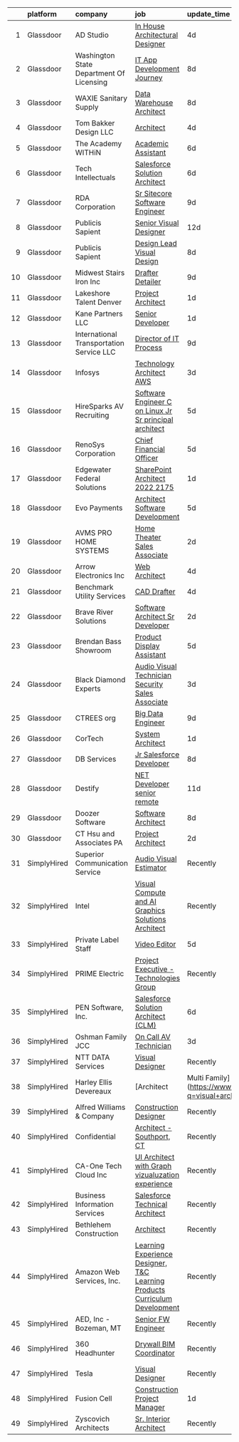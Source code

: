 

|    | platform    | company                                   | job                                                                                                                                                                                                                                                                                                                                                                                                                                                                                                                                                                                                                                                                                                                                                                                                                                                                                                                                                                                                                                                                                          | update_time   | location                     |
|---:|:------------|:------------------------------------------|:---------------------------------------------------------------------------------------------------------------------------------------------------------------------------------------------------------------------------------------------------------------------------------------------------------------------------------------------------------------------------------------------------------------------------------------------------------------------------------------------------------------------------------------------------------------------------------------------------------------------------------------------------------------------------------------------------------------------------------------------------------------------------------------------------------------------------------------------------------------------------------------------------------------------------------------------------------------------------------------------------------------------------------------------------------------------------------------------|:--------------|:-----------------------------|
|  1 | Glassdoor   | AD Studio                                 | [In House Architectural Designer](https://www.glassdoor.com/partner/jobListing.htm?pos=117&ao=1110586&s=58&guid=000001810e9c1770a2cab21d21b51f0f&src=GD_JOB_AD&t=SR&vt=w&ea=1&cs=1_34aa0573&cb=1653807520121&jobListingId=1007889061604&cpc=9900C911F071612A&jrtk=3-0-1g479o61rpvuf801-1g479o62aq0vu800-19108b582bacfb16--6NYlbfkN0D-BTrVf7o3wv-hKAcNcwIx-aQOMequAHKwlG7hMu0xWMSw-BENgU6pOhmAel38EKClc6vd9imSFdw5JjbC3uOYUu1o6Iypy_ASTIwuKNe4VnySsvIs4FGaeSNHpmc0G0mHftPoqdPEs04grdansq1FErvwL0dWmu25vAN9TQe0TIg1CSDsscMSgQoTqFNvMrbc4zT2hJ70ELCHynvi_-pwVjEBB2XgdRqBi48R45VTLEYa-mwvhZFXRD-Mi_GAerTG57hWIZw7x9dvoMn73BW_ABFHiKpCKYoJaX1tkApsrTBvPEVZBx9oMOK2HCw9i3eme6gwVQpEF92LgmPFoATXC3IDKQLDD9DSMd-9hqvMcnOTuRiWaK6tK4V3tR2AJvdcCcQJOP8GKW7UfpxcOXAPPBqW5jNti0mAygEgkKwuKc1ulHZYF9Eg00gmWfVnhFx7laqyUqtD-B8oe0K6xwC7gDnxYDwrHBSivd7sf0DLLZJ5I_4u6XYSANY5vGo3OmBkiWHyxP_v3w%3D%3D)                                                                                                                                                                                                       | 4d            | San Juan, PR                 |
|  2 | Glassdoor   | Washington State Department Of Licensing  | [IT App Development   Journey](https://www.glassdoor.com/partner/jobListing.htm?pos=102&ao=1110586&s=58&guid=000001810e9c1770a2cab21d21b51f0f&src=GD_JOB_AD&t=SR&vt=w&ea=1&cs=1_4f499dd2&cb=1653807520118&jobListingId=1007878336032&cpc=18DBBABCDEFBBE90&jrtk=3-0-1g479o61rpvuf801-1g479o62aq0vu800-63a60c65ddf0add6--6NYlbfkN0BON2JEfThXEyzsD0s9Ed8-TH9ylvdo3gUIlUe9aBHE9eD93oBAK--z-TCT7y-9uYTgA7b9k7z5q3VGUCUdRPbVaErvcKBfVfS5eQcg-aN8k7Zc_s-HZdsacs2X_ZJC9Xp59ycUkQRp6_vXQ_2d-PVGilNHrNgsWETFtqNGfIUqI5O5Y1wn1kr6G4lL5zk5jVE4bRlDoc23sQUZxUTx1utwrkKQ9W68VFE00q1PpYD8h1xh_Y-gPXqDHDxRgk3v9E0h2x1vekLCBOkTczgNFEaEIGXr-oeL9IvcZ5zl44EPP_uE6oRh29gqJ74AN1aWaONEg4NPOG7MXfLuNZiiEkbEPx6o0Cj6xfGByf2y9pQ38HKq31ypDn0-WOdV4beNiK7BG8b0wOj2HP27TzfDMl9ozBJkPrBODiuAJKGqiddaV6hWha9nEokovYUcM858z08QV-EdGPvr1ipNKHLgnW_xZA0KvXGU3KmTdXYw09O02MBucF-PsmfLMmcws-1UWvXlY_5r4mawOUzt0OVjqhUO)                                                                                                                                                                                                      | 8d            | Olympia, WA                  |
|  3 | Glassdoor   | WAXIE Sanitary Supply                     | [Data Warehouse Architect](https://www.glassdoor.com/partner/jobListing.htm?pos=128&ao=1110586&s=58&guid=000001810e9c1770a2cab21d21b51f0f&src=GD_JOB_AD&t=SR&vt=w&cs=1_82e44aa3&cb=1653807520122&jobListingId=1007878691038&cpc=75B6770C194DCF89&jrtk=3-0-1g479o61rpvuf801-1g479o62aq0vu800-206d407dafcb9992--6NYlbfkN0D2S4iDBZuMoA0UekN6UYlDCYQzwFlkBPN0crDi0-G1j560yKqXnTvkMdApIra1a2qy1H9I3ZwVk-Ski6IYXNRGBlFjfgH3tkdBe5xemspwWjQAy8YF_KePsP5gsqr067xqiKrOq1BGcK4IvuzP-awmcQCrW4911w2m9Bceea-exuITdTU98FFRPUlgE5geV1Lb3LcCFgZrYEpd1gwBo9KpVen624gSeJOhOx8FpJt4CAOkVQQ1ShaSxY60HzSvJOX3cptWMftOHHveGFxoqxaXRPOwBll5kALARAYI5qIqaYlAC4evUgG0IHSGg4hUQ0BOGv0bkT2oRQOs30axb108obbujF7YVanQD77mrXx_jytysOqVbGiPmS1VFxlmjGIeu2pK7ctARJpa6sKiaSz9em7-nYd3XDe4a6X5J4GvfvSfbkbu4KawmNNlQmAYdx9RQLrSJa4zYWOSevygKN4LvNaiZRDVSlhuTUzgHbaCmOiZNeksTkDutrXSaraRpRcRb53hkQNrkcJO3rv08nUAYSCM3DCR79BtpQDKMviLwAX8DzzB80haHX81HddkXru74GEXlc_yt_Hr19R4heqs2rTQhTdilYHqZmjLzftT78CFQJ9mJGFVFQE8JDt7kuzggnXhfVkTiaV0Mvk6YPMFAXVI_YYKyTA0OPdGvVO2WC26nxpQ7I7fJ4NUNsz7c13JrvPPN_VR3t7mscohizz_Bipq9xeIem0%3D) | 8d            | San Diego, CA                |
|  4 | Glassdoor   | Tom Bakker Design LLC                     | [Architect](https://www.glassdoor.com/partner/jobListing.htm?pos=101&ao=1110586&s=58&guid=000001810e9c1770a2cab21d21b51f0f&src=GD_JOB_AD&t=SR&vt=w&ea=1&cs=1_d7c1d6b8&cb=1653807520118&jobListingId=1007890484893&cpc=CE636C005BAB0D84&jrtk=3-0-1g479o61rpvuf801-1g479o62aq0vu800-09646bac24cb9084--6NYlbfkN0BBGG9LMNqL16EzDx9S3nKk4b6IwprgSJginr0DZD_oW84_YaS38T_SrCc0x9fDeRaLdyVBiyJSVfQWWAROhTQZyaz0Ni-ydFhdFkS8JRDxhRR6izGuBhfWZR4FeP1LpjT2LVek-KpNQC0Gsdz28wMaGKSU8zD-pNgBknWJveVO2eo1Aaj-H0-_RLWp_mSxSxZ7ltx3_Qke7zCq8FO-NaPqVcO09tury_7TApvfVhtALm2o14DxkZBS7OnByEOz6DztoJsyw9UztR_vbPvFbu4aGh27JlzQ38ILXEOeJMe8E86moGdguO5ESZKTPYLqr6dlJQCHIO5YZ4Jd4sMm2pXQuW7RM51dMjPgPVZD5WjKjzpjbMSUD4Z4DOTrQUqd425-vuo2RqC8vlHy-IBbsPdod1-ZWiSwH7ZwmGXReOHqqGLoq2ooFX5-W0UAGumTYl2ByXY0b7yuH8rnm90L05O3q-iZ1QliGufYriSzF2aX_E5-vjDozIAPuocXqelXdqo%3D)                                                                                                                                                                                                                                           | 4d            | Everett, WA                  |
|  5 | Glassdoor   | The Academy WITHiN                        | [Academic Assistant](https://www.glassdoor.com/partner/jobListing.htm?pos=122&ao=1110586&s=58&guid=000001810e9c1770a2cab21d21b51f0f&src=GD_JOB_AD&t=SR&vt=w&ea=1&cs=1_3d5ddac3&cb=1653807520121&jobListingId=1007882333668&cpc=E521981D00147CE2&jrtk=3-0-1g479o61rpvuf801-1g479o62aq0vu800-8413b98959a8e991--6NYlbfkN0AZiaPZyccuKjlre0e0RaBFeO48J0QExrO5hcuLctOVaC16jkNaXZoW3-R4QUG7SNzc5FhcjpMw1wBei84muUdNkP4XCLIqDBdizWRCy7YZJYE2XypHaYP8w6c-iI8swWViNAQfYRkRh3k_Nxbd5K_3alAyERSmHRa_ARZH63Pzps143DXke4OPvf7dnHKs6HA56VGI0nDoFaM0ocujpgBt2Ib0-vI__29BZE-r225qYooBGrrgig-3GU82KfPtLVkmEJkk0WunzpAwsdR3EazbY1urk_jp5B0jmcQxf5_2IIntupej_772dr_WfTZIAoxgJZqBDc3jK2gLQOl1n4iOniBeclma0_O2_8rJ5ODwLQZwZ7NigXOTrLZjQkAIYYNftX9l20zT7VhVep44dprguJPSfZADVea8HWynYUnvRfq1CJYl66VbWynZzYm99SYnd-ZZUNsQP4bFFAq-8eNa2DBpcLvMyg7Nmbtsdzs8WGSHYvlZvO4mplRpZuhOOCI%3D)                                                                                                                                                                                                                                  | 6d            | Palmetto, GA                 |
|  6 | Glassdoor   | Tech Intellectuals                        | [Salesforce Solution Architect](https://www.glassdoor.com/partner/jobListing.htm?pos=104&ao=1110586&s=58&guid=000001810e9c1770a2cab21d21b51f0f&src=GD_JOB_AD&t=SR&vt=w&ea=1&cs=1_34d8e582&cb=1653807520118&jobListingId=1007882239940&cpc=71E6CE33F1B3E405&jrtk=3-0-1g479o61rpvuf801-1g479o62aq0vu800-9f3512cd69d374b2--6NYlbfkN0DzaDHVbxJ-LJZej0v9fk4K-FwNocoxjQ_zxp68kPBvchqa26RSHRhrcvgSL2NO5dYHMragQHVdWZswTLs8680FnIM7m9Orv83J5hy9YzT87eS3wMLUYayIRqW_0qN_uIOjWG_Va4XtZHjOeGUbGhGd6Zekb8Utn-eQjJ-g5PB3rl2rcpQmuSxhM7Fe5U-fq5peTx91wz6pSN5pYNX8Ey3OgeMRewjGugMsQILvMlmnKmIt3EDDsZe45Q3SqauzHoIH_AZKz6yZs1NFQEwUJa8oMf3GZ8T5wvWwP8lvLrsPoyjeIUfI3_uwnTGYCR8DopAfyEA_tqX94g5fAMGZbQ1_tbZsbUFJ2jEzOMaZa14746NubPLVFwwue-2L4OpihI4nJp8OX7J7_PWok25YECLwNwIc1iDVrUeHhQ93BDF8baC4K9evpja2TbsZ-xVQLDA1AdApimIFUvs3wuO4s04I74KGGh85qd8vPmVZerJ_DqOHHgQrN_o4cbnLyVch7L8cmr2WwxyAMiqxY00PnSqzyb0AW4xI2OU%3D)                                                                                                                                                                                       | 6d            | Dallas, TX                   |
|  7 | Glassdoor   | RDA Corporation                           | [Sr  Sitecore Software Engineer](https://www.glassdoor.com/partner/jobListing.htm?pos=108&ao=1110586&s=58&guid=000001810e9c1770a2cab21d21b51f0f&src=GD_JOB_AD&t=SR&vt=w&ea=1&cs=1_0696f658&cb=1653807520119&jobListingId=1007876424958&cpc=8863DB89DCD47492&jrtk=3-0-1g479o61rpvuf801-1g479o62aq0vu800-ebfc4bfb66e58dc1--6NYlbfkN0D7dVYIKBWB_PxWoIINQG5oTL56lN4DJJ_RHH-GboSuGH2BAFRldYBCx0w1O_4hjttYEsxbFjhV2BrFSLRTDN7JOBhoj6mUlx3XyIx4X6TFxvE5TlEAmAlNUEQhLZ-cLH_ZxPZQVdP4u8WkQTRw-jKHLzCJu5GquAqS-AOa6T2Q3qmpY0r6EF7ljTbasp_lH0tH6WSc9yRZflqthjPz6P4FzF6d64hHJ891m6lxfOE63ZKp4l6FCW8W5tz-mupEGo6e2pab_kudQjMV3ee5FwUXaA5yPWzG7HtVGn4ZAHTdl49zPSgO-98lIuQWzo9xfK3ESNAVLyLq6nwa3PkCgLzO85mB9foSFftTCVxVLYShvGJQHFgXicBwT5mfefChA-d6kZjdQ4_cdFePcxx3vLpeQW4q8WflLwMbzun-7VuxH0i941ZF9kdpN5PgMaIqh8II-1WNUCNsIpKY1ZS3UpPTeQqtrepTWdzw0BPRY6Ha_ZfpP7CWJ0PtVu8KEPCLhYF9DJ9MkRfR4RE4qon9Hbmp)                                                                                                                                                                                                    | 9d            | Boston, MA                   |
|  8 | Glassdoor   | Publicis Sapient                          | [Senior Visual Designer](https://www.glassdoor.com/partner/jobListing.htm?pos=125&ao=1110586&s=58&guid=000001810e9c1770a2cab21d21b51f0f&src=GD_JOB_AD&t=SR&vt=w&cs=1_5bcb647d&cb=1653807520121&jobListingId=1007868555575&cpc=D2F1DE17EE1F43B9&jrtk=3-0-1g479o61rpvuf801-1g479o62aq0vu800-3845dea2c457f339--6NYlbfkN0AifcpeK-Nu936wgy-BS7owxv6Q_YD1znLiY0Ck5crXdIgVxXdAJC_ai_wOszhxY9Qt7W4kwCDJt2vuOdhKEVqSxcuIrWWsOZnf0UacEImWmsW-NZSB70L06Gei5iElPccWmk5dfBrtp7ertIqu3R67WPiMdJxSCrvV4St-Ai0d3RnPExlNn9RVguXIC8sqntAVG-y5VOHnnk3VnNAxw2sF1u5MwHLPyUQSCDkmVlYYcJLxmsMA2vyIAJQ5B6v6JZf4TL0IJ9HOUgbkguZs7pfxOHUvPfHT60T4zwab3hgXM8fW5ZxCiCIV7yqSuOQ9_Tfu3yjFH-r7Ec8Lr_atjaB3lApfXhJimdRvTIy7vgoXCBI90sekM7vzBHnlbP_1HFPaCpgFJBgKlTEORIX_oz9nNwWjAjhLDN10bsKjZXmJG2U_auJd6dowPoz8YEm9dQ4bWMVZM_MV4TkjG2pfZLvVgItqNPe21nibvNji_ayj7JhskI2d0eaKJhAendNLOpsIghMpLv7tNgQ2WQ1Q2P1OGjU61af3KWi_Ha8by3gizwfkNtOMAIv8b5wcGSp4gErC_NXxA2ETHvFPpRefK4kD)                                                                                                                                                 | 12d           | New York, NY                 |
|  9 | Glassdoor   | Publicis Sapient                          | [Design Lead Visual Design](https://www.glassdoor.com/partner/jobListing.htm?pos=129&ao=1110586&s=58&guid=000001810e9c1770a2cab21d21b51f0f&src=GD_JOB_AD&t=SR&vt=w&cs=1_b421b6b0&cb=1653807520122&jobListingId=1007880877507&cpc=7F6F94E2229B3AB5&jrtk=3-0-1g479o61rpvuf801-1g479o62aq0vu800-481db5ff3a0e5bee--6NYlbfkN0AifcpeK-Nu936wgy-BS7owxv6Q_YD1znLiY0Ck5crXdIgVxXdAJC_ai_wOszhxY9QFrRzgbbbQurNC1jQLDW4vqvzKIQWVLVf95buvO7sLWzh2BabBKPod8Ulbfn9TrBm9c8HzY-7eZ3z0PhEO8nbfBp4DLZMAnY9J0jCgAdXgvKptCSmVIHpuwZ7UMpTvWIgsyEfOhc-BpNIYVeQs18OiI-9WuhpHZS_ffWq9Jy2Rbku8PU-frks0LcRM6s2kpeDa2PxiPRh_HZ6t0k_iBk8JTpIkSRYo2DG2gd2GOXfHxUnVJtP_OrZqMbctolEk7hbpW4nOl7QJil0juF-yxIdqagMG08HMmaNmytbDbygaUYBrX5f2HTDmDfp71905qSJzJ9s1DNIhiCaZC_K2nflcQakwq_THJ02l9xbEZL4sJy_0-L5k2bi7Ei1paajulgHKItSwKpHEAH6ztw1bug0UPUgKV9fGcn0cfQprf6ONrwk4iof9Gj9hnfuD6ablyCYCNkwTlNz2S9-N5qFiogaOmYFeRdKGeoPvjDY3D2jpn9inikKNDwc9f5e6JNlUOGyISTnyEJxcvlR8Y7ePc4j1)                                                                                                                                              | 8d            | Chicago, IL                  |
| 10 | Glassdoor   | Midwest Stairs   Iron Inc                 | [Drafter Detailer](https://www.glassdoor.com/partner/jobListing.htm?pos=106&ao=1110586&s=58&guid=000001810e9c1770a2cab21d21b51f0f&src=GD_JOB_AD&t=SR&vt=w&ea=1&cs=1_34310308&cb=1653807520119&jobListingId=1007876153493&cpc=8535D5B056E954D2&jrtk=3-0-1g479o61rpvuf801-1g479o62aq0vu800-8f49a5d00053885d--6NYlbfkN0CzcDFs8cjNZITHzPaspPYUdxCTppyanGLeq-qEeiOFH-BsK-vF25iA-BVjEN8B2UCFe5fjCmtW8S2VGl7ykFpMr5VqsRB688e0xNY_JEGnk9LQaCc9R2Kb8XdFPYqW55KwMXNu4clStuAfm3zp-eT3RDrJf6ueibUyFvtqAEgC87Ipe6-YLFVWbzB_tf_P20xowoHTCXqEc6v2UbcbCR2-3sslUl7ntQbmP5P4Qh11fUsHsqfYJQuviMkjQMLAeOOe8hWHMhwQEB_Ul3AKxJS_8UlKVs3lk763brCjQ_KijJPCXSyeV4-mDjuV19ek7w9LZ6llUJSIuitl7QPWDi5n_a7pyLOE-HkbG7_aFakqvAxeGsutCElg2_8D4I7-vc5o9lJuWKwyT1SKKfErBXexKZL03Ve4LRF5tjBPSPB9xiMCc-Pbtbnnq1ZQUJr9m-WeecMIwBj9LdKXc0uvEr5hGujvrp__MjJnCqUOX7GY42H7jPQE5ZFESNKEYFSqZu6RwDHFbma0zQ%3D%3D)                                                                                                                                                                                                                      | 9d            | Milwaukee, WI                |
| 11 | Glassdoor   | Lakeshore Talent   Denver                 | [Project Architect](https://www.glassdoor.com/partner/jobListing.htm?pos=119&ao=1110586&s=58&guid=000001810e9c1770a2cab21d21b51f0f&src=GD_JOB_AD&t=SR&vt=w&ea=1&cs=1_90814016&cb=1653807520121&jobListingId=1007899159765&cpc=6EF74AC2F94C1840&jrtk=3-0-1g479o61rpvuf801-1g479o62aq0vu800-79471eae7934f37a--6NYlbfkN0BK9GXDcakwdiqmeo8o-2GvkYnmPkq7xevAHdeF_847qlv52V46Uj_2m20knjSWYHNo05C62vIcK29WFEcgppWfi-JXOpC5yKNYy3yyYXDgFCDKll17vDtWQ_i_BudF7nC_SNemDLUlkJIZ2q7nvmdBIPLaNEGqRlW6BOprjfeB16yvNnkWQcSuFo3bUrKMsyjCYtTDW3BgI7gjBW1rr4_FDLywV_2cMrsue425gykoLsUeKDlwWyQiDEVmZlIvdFVq9iB5xRrMdVlaHbbhDzc6PGUC2-MmqIQ55mjJvMxPPCa9RCWS2qrDMvMku8WhiuLElJF-kIhymsFGq-p0OTB_QDFk8AVC7XXPeu91f61D8By3k0miIsLHyy2Lq8qXPCwmcHsJoIPM8q2YaIJsJAVuir9Sxsyb5cGvUV3-YxaOHjwptOdhfhWNUJUZ8mcyvfShSvZQcVCJ67pji8Atqwz2lYZqFaq2SxYOsIU8Is2FV-ntPHVlwr3lApihaovG8RU%3D)                                                                                                                                                                                                                                   | 1d            | Denver, CO                   |
| 12 | Glassdoor   | Kane Partners LLC                         | [Senior Developer](https://www.glassdoor.com/partner/jobListing.htm?pos=111&ao=1110586&s=58&guid=000001810e9c1770a2cab21d21b51f0f&src=GD_JOB_AD&t=SR&vt=w&ea=1&cs=1_d22635a1&cb=1653807520120&jobListingId=1007899377972&cpc=AD6D47FFA8B547F8&jrtk=3-0-1g479o61rpvuf801-1g479o62aq0vu800-84cbb15a51a05670--6NYlbfkN0Cqv0TaXB1315BlNYUUsQBwFmZaS8YmtZW0EaZAmkSQkIbRnvYMG0HDqe3deKqgSoyMTew_dEZJNkfmoXK1keZwUg5ihB_s0agvLzwKsZRAk6OGOf9wsO0DqNEaYk5nvdn1stnocPHqImYML3GH30-s6FfsDcefLJKJPk_ZCdx5k2ykoJH8fH2mbmmaajhf6wUeIoQDMppz24UhvAyDVIhmO507rrdDRmCyWjoF-0FykppkX8zjQ5cvgV6A5X769z6LGSGUjMquSB36YwvtQ5dwSPVwB054Q0FfY9x3eAr0TpSA3T-aiBdFIaBlUkt-E3KJO3xkjW1gZ38blJqrHmWRauPu7aX4gM5QxWovx86d05EWAqhN-_UlO9uofa4rhizzB9pHwDegNzdGPf45serjaVIP1aJ3SPZf--x1AT_3Mv3G0imrRjm0g2Tc0LGcRlh9bsvWQgxfTKSjwZNW5v1BMNdh0KX8w1ONNyRwMx1ERniG0EJXPI5B6TDP6DQ5Y83vTV8wUam7JQ%3D%3D)                                                                                                                                                                                                                      | 1d            | Charlotte, NC                |
| 13 | Glassdoor   | International Transportation Service  LLC | [Director of IT Process](https://www.glassdoor.com/partner/jobListing.htm?pos=113&ao=1110586&s=58&guid=000001810e9c1770a2cab21d21b51f0f&src=GD_JOB_AD&t=SR&vt=w&ea=1&cs=1_b0011a74&cb=1653807520120&jobListingId=1007876754740&cpc=A47415DDCBEBC78E&jrtk=3-0-1g479o61rpvuf801-1g479o62aq0vu800-5aa5d765540a191d--6NYlbfkN0CLbOP5hcmLewWx6g7nOmvTqLejcg8T6sx674LGHyuAUni_rhre4UuWDvSuf8Ve3_VfC6HmlgbQQmXhtXelYfJK9hy7QkqSaxTbpYT3OI-QShsJXpDstmBRehO8unCL0z0lj1l0ZJHObpzBdRnncBaUuMg8Mkft3Pp45H3go8ptOcEGMT5ifxoC3ekK9dPDIvch-BtZ5KoI-Zu4gb5eRtdOJGEYy2siaAPO2_wP_HlnEc2EF85LfXC9pab__q_wyQIHzYLQZ5xz0T_xUc-6Nz1zzMEMcg42aYySldzm7jCY2JqOiGbaGBZkyJKvffP96NXkQNQiYen0T3lLYbbgrrciUgxZcjG2m4CL4B2Y3kVEv1TRagKZlil74mpjtxa4wVWZiZrKDyVo2Z8VYlrvC0iuEQlR37s6KG5ol4xWyfR53rabdxKQ9pbL-2tfKybTQcaCm6f30jOF7cGVsiAM_FVUU0sl6MqSILmSGDkF6hYZa-Q8Gs3B8cEAEPjqptiD1Tk%3D)                                                                                                                                                                                                                              | 9d            | Long Beach, CA               |
| 14 | Glassdoor   | Infosys                                   | [Technology Architect   AWS](https://www.glassdoor.com/partner/jobListing.htm?pos=116&ao=1110586&s=58&guid=000001810e9c1770a2cab21d21b51f0f&src=GD_JOB_AD&t=SR&vt=w&cs=1_2ffe4f69&cb=1653807520120&jobListingId=1007893310096&cpc=B5F6D74B4EF69A07&jrtk=3-0-1g479o61rpvuf801-1g479o62aq0vu800-69222789748e27d9--6NYlbfkN0DFi1nmQQWK2fa3N4W3y7EUOEocZkWPqKP_f_xZ7ne8RYyiBexNq6zqytptoXlD7dqsVFjTSTSYzl6Tv6Ma-ox4W0f7An1Lvw-ILjZ98YH32WBJaaSo-Sr7NCGOH1bzm1-oiUqjio3YOTuJJ4v4KAzRSzlD2DzVTaK-CNj5Q2VJ2Hl3I5ByLhMNP27YN_cfPKYcdtQJlioRY0w9WZCzMf13Ts-RjrUGLqxOth0FeH1aPpROp6vK1PP1nhnhDIBm4_Ahnx7MU32lNb28lAIzRKu-shu43xF1cY5xfade8csyzf229tRDxmy7lPDE5bV6TM4X1VTaczYT8ZNr34PXqlKLL_ib-x7hXjvHb7-ahlWyMC3L15DaO7cQfo-nBwWKb8JJLGxIMeRFmw3AvgY5w49xUVePUtOWuaJ7wl_9GP3SnVP47QRc0qoJcIJBeTqoxr6aJMyaXHbwLOuNYaBnsXHljtdlT7MRb5zqwYMjBq73fT6OFLyGeVKG-olzqJs6IwIHbpD6dcPxTAaY_2Tr-GVx7AfOe8oalFog8FkBoGi0cwH_DE6sQeU6-vs6jvr7CIuWjl8GL4s8OA%3D%3D)                                                                                                                                                 | 3d            | Plano, TX                    |
| 15 | Glassdoor   | HireSparks AV Recruiting                  | [Software Engineer C   on Linux    Jr  Sr  principal  architect ](https://www.glassdoor.com/partner/jobListing.htm?pos=115&ao=1110586&s=58&guid=000001810e9c1770a2cab21d21b51f0f&src=GD_JOB_AD&t=SR&vt=w&ea=1&cs=1_56fe36e4&cb=1653807520120&jobListingId=1007885382226&cpc=D1AB73242940E063&jrtk=3-0-1g479o61rpvuf801-1g479o62aq0vu800-34f2705886330289--6NYlbfkN0CgISsLKYw0qJRFWluNVVgIYeD3xM8qesrjCvAKwjwwKRRPjUQ9c-BUFoR2trqTDVeCgCgHOPAVGuXbeUgycvw_jN1d-eJ3P-vRZ7AV8nqH0ZbpDvIFo7FNPGDvg7JtUB4WUdECBN4IQE4DrkkS-hrPf1fGljj_wRkXWY3bTKF_R_2wQj3F0mHxI2oZOJIo8ne7NFl0U-kXZHft_IdvtM5G9Pdt9SRLIcxHJt7Rv0yopE6wSV8MR_-tUMNDgqunDZCAKRIoSVa61gpOFG006MwgIKK320bvhSPmCdLXCvjkZw3jm_arabL-BOb3s49aPvttPXYtzWDWy1JPPT8t1Dc8gOMJASCtGlbdL2EtDH6HL7NNNKhopOfLW3KSoCQI3jiMf6XxezJqpXTJYC2cvF2I4GQEC-QyhYqdAkLWxSfVQMryk4Z6IDXkJJJnyzhjBmccPrAWIUUn9S3MNnvCqwqUOfpXau0qoxeGPjD-7PuXz5S5ziKaP4aVDDNPt7dX-7Fyxjp7Uyy-4TxeFtWJyF0sNxCImZALnkJQQwa2Cecxbvz79zlAxY_E)                                                                                                                                   | 5d            | Remote                       |
| 16 | Glassdoor   | RenoSys Corporation                       | [Chief Financial Officer](https://www.glassdoor.com/partner/jobListing.htm?pos=112&ao=1110586&s=58&guid=000001810e9c1770a2cab21d21b51f0f&src=GD_JOB_AD&t=SR&vt=w&ea=1&cs=1_fece2953&cb=1653807520120&jobListingId=1007885512358&cpc=52E15D22C6AFD845&jrtk=3-0-1g479o61rpvuf801-1g479o62aq0vu800-7fe8dd44dbde617f--6NYlbfkN0CtwOkgDuej6vPfWODMxjOIyNEohQmdYMppGq8y8dOpBpEoaLmNDntL4aDFHPAn6Y9r7hXDrnCh_KrOOTv9dOzTLRGMuZe3McolU_P6hpFCZT42QA0tdgtjgbPPQ-yhH3gAMXVz2bwDHgEhzkz5Xi_iIAt4RkmIqNBCsAwigiABa-jpgyHcgCUxpqmL-xWmXXNZHqtbiDqDkgGZ298N3VxX_2yDYs559jow4DMeIM_GVuoe2ojt58wxIJs6aRevmqMdCNfwYFuQCwx9SToJpSr4HeoAgdX4BtNGVcrIEO-oc11qfAgWgcQ7J8IgnxPxedkPAdj9wf25NathL3Bgy3wTK6dd11FyHi8y51atU0zNkxhoMf1LNM9PJtRVlJUZ0eZ_7M4GWLgyM10HloeznKSoViAs9F1dhYLejWOPBrrk7Z_StXeQp5SBsANBXoObMhIIns6uYPR_kFSVaMXWEX3WDvt2XBdiqJgm92ts8aakkrLwUC14N7_Xb3AAJ8Rk8QDH6xFJvXzDlw%3D%3D)                                                                                                                                                                                                               | 5d            | Indianapolis, IN             |
| 17 | Glassdoor   | Edgewater Federal Solutions               | [SharePoint Architect  2022 2175 ](https://www.glassdoor.com/partner/jobListing.htm?pos=123&ao=1110586&s=58&guid=000001810e9c1770a2cab21d21b51f0f&src=GD_JOB_AD&t=SR&vt=w&ea=1&cs=1_5e97814c&cb=1653807520121&jobListingId=1007898785636&cpc=32EE424DE2B657EB&jrtk=3-0-1g479o61rpvuf801-1g479o62aq0vu800-b45dca0ca496fb65--6NYlbfkN0AIFEj7OwwAaW8MxsPidlUJh3RdVKhD19kZp-Vgdbag3MBEUUDxitA_KC9VcCnJCb5Hw2t4QOwi9O5O7VgwnkzX-YTGpxzfLTgqpAb19YTzwq_0eMRg249H2faArMwvDKi0arrnlFlsoi705417IEjttNpdG2iwa4qfFtgYMRttmo2A8AppGF9cVrIdEi14hAawZwtcEvWDZSKxIXn1iFiCsoiFQipRbAydBTZO-ExwysrUT8N1IUzO-H6ZLooBK-6VZz1q8Th_8_YYg5hSHmYiqKVhHpvmethO8QX51CKJZ-NWHEqPBE0wCNEognLbJ7njNNUHsy0qt63kHTUGSofLjMgiL5wMY2iydfOrzXKN9Oj7rBMrk2ixpR8gDXmUYqwhkPd6diFy8P4HHZRrp1Gq2K35Pi8Hrqs6JmBx0l13cP4SdZ2dEjva6PUl-bzvVjRvl49MHIWzJNYsOBWGKBhLIIDV8F36Iz4czpTNES-IJBmSP4-zj2D7J_B8emEi2vg%3D)                                                                                                                                                                                                                    | 1d            | Remote                       |
| 18 | Glassdoor   | Evo Payments                              | [Architect  Software Development](https://www.glassdoor.com/partner/jobListing.htm?pos=114&ao=1110586&s=58&guid=000001810e9c1770a2cab21d21b51f0f&src=GD_JOB_AD&t=SR&vt=w&cs=1_efa1618f&cb=1653807520120&jobListingId=1007886374579&cpc=FFA730268E216A27&jrtk=3-0-1g479o61rpvuf801-1g479o62aq0vu800-e741ac396680c35c--6NYlbfkN0AuYmQ57u7QOo8K5waiQQLZpmBbGcLpHK_dIx6NT-3nMHSRRZYrm77cdKltU5lt5GlPuN27diKZyC_MbltrREf44KNtWcgcRclYBFVAaPMuGmkRrH_GQ5S3NXV5w-bK5QMb8KJeVmBvwBVAOmhM7Ut7hTA2t5EsFWS9SlxmUld26qJLLcgXr1MDa85gTVomwcDJ7NhIYpYb5UjCrSIHi4puS4qW-co6-9NxbUr9F1JcqSetV-8UgqWVrQrwIBxkvWVusT7VOs66vfuytw4DVFfiXCMTCQwV-LE__OEsoPU8yhXX72zRV7XJElL0sHBVH7_HTZagPtBdrSNvHk8Yd-3HD2V-ysOBjTnULac0KwB1uZlnnMMC519zmxZiKENll3bmTfxEUcCembDYFFAKGxby1uyo3eYjXMbzv8tZ_B-1Mf128tJ4HMobh95-WqhPeZI_LygapocDcQs6CjKba0LIbXh__bFMAV4n8ak6SqwMdp3CTZgWAuH3jq9NKoOaAlYnLQvvSxhEYxii3EVQFD_k)                                                                                                                                                                                                        | 5d            | Moorestown, NJ               |
| 19 | Glassdoor   | AVMS   PRO HOME SYSTEMS                   | [Home Theater Sales Associate](https://www.glassdoor.com/partner/jobListing.htm?pos=107&ao=1110586&s=58&guid=000001810e9c1770a2cab21d21b51f0f&src=GD_JOB_AD&t=SR&vt=w&ea=1&cs=1_a9773671&cb=1653807520119&jobListingId=1007895607976&cpc=25E76428ECF8D141&jrtk=3-0-1g479o61rpvuf801-1g479o62aq0vu800-e2088eb1af523e1f--6NYlbfkN0Ckys8LvxQn-RxrPnE8y9G9F7CMBCgM4Oh4uu4XOWyksJbFL_wMJGL_kH5Mox4HhnMsMiw6ur-qZMJz_hS-2abQocVy9Mn75wopj5fDRy11ePNjQUQJ04yLzXJSpVcP3vaCYEBWU8rSP8DUqy7qCrG5-1X9jdaYU_p-o1G_UK4X6-5OX1gU6N_Q2KEXOcVXpmv_Hp_tzG3BH_rDE1TPrgCX3qdW-SgXfPScAi6DLEXfrYsoEk_r54mT8avVdP3ibWMsf8WuJ6Wc9Kulhiw5AzCKHa-VJPRMSW_vi9s11Ak4Axt0VIaxOVpw753IzNT2eaG8K0P00GBUFiwAcB0qpcHTLO2rVfDaeWrloaeZXO_XKuvbZriMOuHEsP7A5_veuksExzYZWWj3aHxYv6t00J_bJ7h9cT2gsjN7SAPtbSpv7RenQTvXKL1U2Aw798_qMFtQah7buU0NlCzrhnxy0002m1i4a3feg8lfE65MK9w5CQLJ6DjXC5JoMljng6sPzxNS1QmrgtczMjVABqE84l8l)                                                                                                                                                                                                      | 2d            | Dublin, CA                   |
| 20 | Glassdoor   | Arrow Electronics  Inc                    | [Web Architect](https://www.glassdoor.com/partner/jobListing.htm?pos=121&ao=1110586&s=58&guid=000001810e9c1770a2cab21d21b51f0f&src=GD_JOB_AD&t=SR&vt=w&cs=1_ebf6f778&cb=1653807520121&jobListingId=1007889709339&cpc=DE56C24FF6DEC286&jrtk=3-0-1g479o61rpvuf801-1g479o62aq0vu800-6a43c73466e37d72--6NYlbfkN0DU7nQRDbH4s4aLIJcXdF8O4sVsxvpk95xASanc1ljvNVyXZw4Rjv6EyseQPZ-6KT44CrzJMmt0BqtRpxLV0Qj8jvxoS-Rya_vHEr6zgFGy2V2II9RXOUWmrKQhxjYKm_-hfXghbOylqRKliG9tWcmGGp2OqHvJxvzRdaTzB3t0p-4OnaY03pQFlJiCR4AQtlPA2f015xF8c-AFtuqywIrvXcJs1QqgI9WuoxezQMWETVpZ77ikj9unII5U7y-3bFMlRDSSuG1FDD0JOy6G8GWo_Xxdrc0JYWHM3UG_uq9r7Iy4w5417CE0Mv24DB1cU6QfeC_MBQctmSZlRPBxMVJRAbs1EAkH0NbpMZae4I3CSZAFKQ72L3b4H7imZ_z84aK0MpQvvXUpXeM9t55VvlgS7ZjpoSAW9q3_x2KXKoNzssE8nqLzTJm6NrQIx-bIinnue0MNKT7odENnNu-WUu4w8uUpgyGbvZGKXZ7FnD4iYDg9zND-CMbkcWVgETkISDpM5oCkSL191M6NSpK3pKRGifi2EBFxDqeeJ__fJU92HWqgs0QwrGor)                                                                                                                                                                                          | 4d            | Centennial, CO               |
| 21 | Glassdoor   | Benchmark Utility Services                | [CAD Drafter](https://www.glassdoor.com/partner/jobListing.htm?pos=110&ao=1110586&s=58&guid=000001810e9c1770a2cab21d21b51f0f&src=GD_JOB_AD&t=SR&vt=w&ea=1&cs=1_6de90215&cb=1653807520120&jobListingId=1007889678456&cpc=768CFBF58AF7B31D&jrtk=3-0-1g479o61rpvuf801-1g479o62aq0vu800-0c45136065f1a199--6NYlbfkN0CNayYzF1mBaI40OgT78t3Q2d9IxlwDzhsYR4HK7epYUZCohPvzHvjfGCh9xHVFkwTMkwr7TaiuIZ1Qr8SgOepsXG-TNPhBG390zDp9_t9f8icKzRw-BVJZTkMm15zJWP2BE2WPOfZMy2h9BEFckqruuvhTsF6z0LLZyi4gH5HlBWfJkBVFn-VcEhP7UmZxwEvRjOHvvPu4TnS3F01QKsw5Ge8WO1ZlSBMmp1OGfFteGYxkHd_zGmZ4xQx8DCE2H8wUewZEgoRqY2-X4_zKY_K0E0uRkaPcUrGd-fF4UXaHfY0k_ORMGpRh9Z29iNvP4uetL0C1rFjUXtyMSJZO-L7KUjjQDtb7Mn8iNYvDxn6dLMVEo5zfOgUwxNKzKuw2h5a_uHIAz-4OtCR1qCL87zzHAXHRRwNjwLMoD_5QQWR_44aFuQFGfleV0t1EZ9Kg9yF76G2yZ95UwyWcJy57X6Oqf4HRl8zzdIQki_1p_dmXk3adhzBZgmM3)                                                                                                                                                                                                                                                       | 4d            | Sterling, VA                 |
| 22 | Glassdoor   | Brave River Solutions                     | [Software Architect   Sr  Developer](https://www.glassdoor.com/partner/jobListing.htm?pos=109&ao=1110586&s=58&guid=000001810e9c1770a2cab21d21b51f0f&src=GD_JOB_AD&t=SR&vt=w&ea=1&cs=1_8c5901c1&cb=1653807520119&jobListingId=1007896395115&cpc=2611C548DCCEA1FF&jrtk=3-0-1g479o61rpvuf801-1g479o62aq0vu800-6378d28e90360686--6NYlbfkN0AvNVEfv1kOT9Yy8e23i-pPZ67KStY5Vhd2RUeAoNihzwSafqY5EJ6RMk-s-XMnhRnmNU5ekSpIsWgD1p-HDnt7cRANvAKfrl6Rh2wx8PFgUWZ70tQ91Bew-sFrT1yD_cCwjy5oMKyFTc4cVFb58BP-HZdOSruOIg-cGLkj_3kv93re1xsLDWfbfdi7j1JK79KZOxNrQ462Z1V47bXzkumtSZDmeflvxDG92wSbyv5FW0-EbZ9LCEZKLFx79PYNY3FVcaJAE_vnkHLVuuhUshNk6gHXS8xUGQb-kpd0vKLK25PcWRt8UzKF0WSm4J_dSyAoPIL0fTtH2egdZ9VUfjh9rVWXINuvA-oDU0F8zFbXM5f-NVWKao37bVLbrLYsmHur5qgH2Qp4DeTXv-ZT1mWGVnsahKWBT-n6sAqKICiF-YftTQmzO00xhDwW6CDDaeRFb-jUV65RQD98JQUFN9yptp-cw_Y-K9t9XYyM1xpkyrab4VPLPv8yTu4R-9_cGl_jp0RuhxJIFQ%3D%3D)                                                                                                                                                                                                    | 2d            | Warwick, RI                  |
| 23 | Glassdoor   | Brendan Bass Showroom                     | [Product Display Assistant](https://www.glassdoor.com/partner/jobListing.htm?pos=127&ao=1110586&s=58&guid=000001810e9c1770a2cab21d21b51f0f&src=GD_JOB_AD&t=SR&vt=w&ea=1&cs=1_478c9698&cb=1653807520122&jobListingId=1007885380360&cpc=39721386339D0809&jrtk=3-0-1g479o61rpvuf801-1g479o62aq0vu800-a4370c24df860cf2--6NYlbfkN0DTviTRTujJbc7jR-DXSPpe_0z-HM3KeQbjLR6Vrrk-mATFH___h3jJddvf3diIbLYKaUdC7PVYRYruiJ8fNer2p4DLfqq9U2b1v-yxho5UxP79pMnLs_Jp3w2ia7Oo6XvWnartZLJoUFkk2zg4ACVTwIyOf_UABqBDbN62lUm76Csd4r6Cffbs_d3GMhLjKCO6qX7Z9KskSyPKc_9UUJ2wqe0jpKd5mOWlHAJut49iQ5ON2bDR83bB6JjzDZNCPozIs0RznulAK-IW9OmIzitvH8BTmuov-4iy47td7y7TmUfyaQwgHks3-saVXCWLQn5T0WKZp659PNqahomztvldA7RDARJxY64UYfy0YXAX-h_buk_jpQqNGCm0IAY_EiGdZDjgUr0aCC5exL-GTy5dfQvCAHzdJEHGt2hyLrMAM64hF9kIc05Yf-gdCM6vTdckFze6mGLUMMQeZaQopX_-kNRZ1ZS-rrTIhsiW7x0k44GHECrzroGIMPQTBN1Ies-F8X4JxAw5zA%3D%3D)                                                                                                                                                                                                             | 5d            | Dallas, TX                   |
| 24 | Glassdoor   | Black Diamond Experts                     | [Audio Visual Technician Security Sales Associate](https://www.glassdoor.com/partner/jobListing.htm?pos=105&ao=1110586&s=58&guid=000001810e9c1770a2cab21d21b51f0f&src=GD_JOB_AD&t=SR&vt=w&ea=1&cs=1_dc4347a3&cb=1653807520119&jobListingId=1007892426829&cpc=33D6AE94C893E64A&jrtk=3-0-1g479o61rpvuf801-1g479o62aq0vu800-e7873f556d5d5263--6NYlbfkN0DrwkNXsDANDGT8Z5N-YfnwVF85T4oFkWSCI7dOuwAZiGza2pUrNfpSHwCHgbJifKU3phgfs9Ld2Hdz99FWpxYlosxSHudRtc61ZHzIHcKddDxSYfhiV01lMnRd9dUmSJPKpKAVL8p1LlKrbGhjI-Km-bt5-SKmlAha73WdYrfthqmqmjCuFZ2Yd78g-kvRQFSi90JJu6vg8GMxX42olTz0OWkmvna1RsjUPC_jaoTdf0bqEMg2YebqC6_6XajfVrR9n2yBPwYzR0WCn4hPlG4_OgGXpFfMjj4yU6eUuLjnwzohTge76muzUbUmrUnFAkpxLB9sW35LV13oeaJmym2a5a0_4bg_Hf_5tqmdQPjMr-UX48jpf2Mc5I9BlpabFYCxKrpMeD2bfoP27XUEc1-psD7tLYXr-AFF-jCsaFxkvCw5kU-5cFXp3nbHpeaptRBHDNGjBPxn46X7qnE1bAHFeRtV9D_W80at-ejzzRfRjGoMm4IXPQxb2oizDoqyN0qq6HEptkMDTY_TBrIbtdNYZe1jF7FVxZ-XWzGPT315DEH4Gcpzo_i3)                                                                                                                                                  | 3d            | Utah                         |
| 25 | Glassdoor   | CTREES org                                | [Big Data Engineer](https://www.glassdoor.com/partner/jobListing.htm?pos=118&ao=1110586&s=58&guid=000001810e9c1770a2cab21d21b51f0f&src=GD_JOB_AD&t=SR&vt=w&ea=1&cs=1_a509adbd&cb=1653807520121&jobListingId=1007877202662&cpc=83EE714EB2563156&jrtk=3-0-1g479o61rpvuf801-1g479o62aq0vu800-c9a1d97255630bab--6NYlbfkN0BKgzQyzTF1Q9mOsR1amaS-juVGLjHt5Cdom-gEF9y-xSP8G8yShb8nuh-sH-FVJuBFMDhpn-jtw67qEK_qx9VbvR7KeffLmSImdZ4V2c77NDzhFqnZGlZYqej1YvAnURvmeWm7duykAaZqrLkpwl1WnEuRPuYSEadzSIfHfWZr0WrpMTGeopHPyar2gJTQWPJuj1Mw0UfOPFs1BjQDIoQ8h1moYSxgbHs9x2AT65qNP7s69J7GgXs5SkRC1cuKvXDdQCnIXVy--6w9Z4ssidnzzkBQ3M_SzYFdduXVTP-2A1y0nth-t9hbIMJKnyZA_5SOwLG0gJA79MaKimb4JIEYiBcrrn_9PMpguaMZdIu9lUKBbveiK1TTYFwBm6pPYQKFWX-V957S1MbdVsPsQX7DGa9IthQqM-NldfsM2KqoVPanQbOG2zTZiOjvjxXLWmjD2AWmrBRNjQ18WPBTINqloVwq_6gyq_c0i-yuMAGwD1mxBLMDtls8KUgKaP8kvug%3D)                                                                                                                                                                                                                                   | 9d            | Pasadena, CA                 |
| 26 | Glassdoor   | CorTech                                   | [System Architect](https://www.glassdoor.com/partner/jobListing.htm?pos=130&ao=1110586&s=58&guid=000001810e9c1770a2cab21d21b51f0f&src=GD_JOB_AD&t=SR&vt=w&cs=1_e56c9cef&cb=1653807520122&jobListingId=1007898534898&cpc=C4A69CCDBB3B9599&jrtk=3-0-1g479o61rpvuf801-1g479o62aq0vu800-d4f15706c3669a16--6NYlbfkN0ATCZlh4at3dJuJ3v9QYE_c1VOYF6jG6qQshNoY64OlFGro_RWsbK-5ynCDKvaI-PAUwL6fXW86CdroeIRqKg2Xt2b2HsROlQhk-OFAvwWFakr-HddbWRcwJvCbRK2FmuuXbaGvltOkimYgUtKBlnqMswkx6AfpkigU9T-sDVimxDXUO74QA2CF_Hmv-e3yTbW9IhndPAVC5u_kM7_BdaMNDkfutEDKRD4oUtjOTgSTW8vgdIlwr1bmR8Pq6CRcy8XqKvDVRZk9wy4TRe1-ikFDpJuhaYxc5DZ4R5NIwD5EWzqKCZq3j1w6rVAD3SdW8e1wEFF939oCS2UqZKi0VjCpMmUkUkSgK56T-n_ErYKQ6SHD0Iwj9ITrXfdK3U-GuGOkFOClD64g_LTi4A4mTOrEOY8hFzIfPfAXfCEJBcHlHtG_K8656Hz76a-dNBjwri_p5fSLc-A9rJeSheGu3uh_rCc-14iNxnfiEf3fYGEno_BINog2XqlKm3UOhU7Qqw6v7JNK6YNGA-40QswUvKApQqpOT8rijWEOIWSB9rydOMCYFcZj84QDd0db6dlYFQXv7j7XsRzzAA%3D%3D)                                                                                                                                                           | 1d            | Hilliard, OH                 |
| 27 | Glassdoor   | DB Services                               | [Jr  Salesforce Developer](https://www.glassdoor.com/partner/jobListing.htm?pos=126&ao=1110586&s=58&guid=000001810e9c1770a2cab21d21b51f0f&src=GD_JOB_AD&t=SR&vt=w&ea=1&cs=1_411f48f5&cb=1653807520122&jobListingId=1007879755880&cpc=7095061949A44974&jrtk=3-0-1g479o61rpvuf801-1g479o62aq0vu800-e7907824f7b529fe--6NYlbfkN0BNH08xNr-jeX9VyyUulF50fCMVz2QxsjysJAGC1yYdwakprky9Yjl7yJrpt0kxV-0YtgSWfaD4_rvXcp_DffUZQL9haLJrlc2_A4dJbD7SRjSg72ZUCfei1RId5bEnRwB6DpVnSkjW0HsGaHPw9TIJpNXaEq5e39hXRZMBB38JAPGjBFqakNPYJ0DRPCFsnHjm7DMInzqFBLkoDarfXX1-ccPla_6zoQ2zDqtLA_pogKBCtPAJ_qnz42VFDN5ilbHD-pOVuaqzGrfUYUo8A4MJ81EzQ1uMZgkRI7kDNuEdc--bNWHvx29vLeGsEtmxHtRDCcbMqrCmgdUCLDMdgt_G64v9COPCdAIgfsI1M-Ip3mGKq87YDvGMpGPvRrakU7c7WTlSQF_eRUVniTBLw2NoT6Feu0JnpOntlArjcMdqHkWNVnKKoqVepCKcHCDgjV1o_bLPA6_X5qXSOuvsBDm8hNhfNOHowQzzRYoTn_MjnQZUIn7Xt0w_Ep8onHJ-0E0%3D)                                                                                                                                                                                                                            | 8d            | Indianapolis, IN             |
| 28 | Glassdoor   | Destify                                   | [ NET Developer  senior  remote ](https://www.glassdoor.com/partner/jobListing.htm?pos=120&ao=1110586&s=58&guid=000001810e9c1770a2cab21d21b51f0f&src=GD_JOB_AD&t=SR&vt=w&ea=1&cs=1_543bba00&cb=1653807520121&jobListingId=1007869379842&cpc=A356F292FF34F670&jrtk=3-0-1g479o61rpvuf801-1g479o62aq0vu800-b444061517f05aa7--6NYlbfkN0CQH5Y65sxWXODgD5tfIGp57xKqIarueLUMJ8RzFV-2fShMUiZW-bb5G-uOPJWQiIk-QFw8-JFDAPJR5uVhxv6NK971YEHxacS4NmYYSfB-c-hSK3rWoHlc7m7VtRfnv1m8_-4VXCQTpFi9UmiLvMGAC8cDZpOSQAq3QVHFoz3yHCgkz9w-L2Sxwq-Mlv06iu0fy9SQqN5Z_1NcWwTavDKZ1degJKus2Aqw3se66QXmyV-bAMnFJlsWTy3XN6-Y5Omhh9ovOUdKBqL8SWb3MGCoGb_1ge4od6RSkKLU8B3Wbqm7PEKHWACTEHwiodFZ-mmUdR8rAlJjeouo2ww3Frqim7tUivO2Et2SmTxlTwBymT2PWnvAeE-x6cSwhw2oo7aYxJPhX3apEWQHdCexSzNHeCvCyf-bhgrazHWX19Pyb8mMRse5ozIHO0tiULHJhlOgN3Mx31mlaai6sH2jJPAjo7nd95del8hBC2icVCt6SuuFJs78h-HbgVEQ4KD0QR-sqdQn_zTm9Q%3D%3D)                                                                                                                                                                                                       | 11d           | Remote                       |
| 29 | Glassdoor   | Doozer Software                           | [Software Architect](https://www.glassdoor.com/partner/jobListing.htm?pos=124&ao=1110586&s=58&guid=000001810e9c1770a2cab21d21b51f0f&src=GD_JOB_AD&t=SR&vt=w&ea=1&cs=1_731dce62&cb=1653807520121&jobListingId=1007879841117&cpc=18C9CE28155C17C5&jrtk=3-0-1g479o61rpvuf801-1g479o62aq0vu800-ea01bb001ee1caf5--6NYlbfkN0Bg38Of9YQ3kJV2XUPt6TrE35Uahq87aC81g7ntBBDzDpyHUexIplzp1GAF2H_qH4hAVtvIPrVT_C0qMdosoHG6hJq6wvDiwAaX3kxDeFcihduHLmzI-YbXE-RM6UIklKSyx_3Q9kLdqhXquhTC5ZWFmSuyKgcbHZZbsbZGBWt_0ezxVLiPMBkdxW9CZhV3q4IGpywuRKbKZRMRwcj2FVcmLukAZfBg0MgrDwVjDO_-DvsSmXSum-IJHdMCmxn6xSWiBlDnNtNkvPqYAD76CGTGsszsOCocm3iSwvw81vzZz80b0KR46jSO7ZYynBaXp_5a2lPoQu-Wa_nm3F62M69A1mS5re9DN8QWK4aNmGfBHhkLHHHab0IYHJEYjUMl7eXD-8556TcmWOQe0owFZUldhA-tp8UT-bkId9fwbkNa5t9jI0OfZARqh_EKQ2mOHX1-SFEpI7OCzcywllhGYjDgzjVn3BA8MovnxDSIIYpz1TWiDxsKHg_iCUVaf1nLjNk%3D)                                                                                                                                                                                                                                  | 8d            | Remote                       |
| 30 | Glassdoor   | CT Hsu and Associates  PA                 | [Project Architect](https://www.glassdoor.com/partner/jobListing.htm?pos=103&ao=1110586&s=58&guid=000001810e9c1770a2cab21d21b51f0f&src=GD_JOB_AD&t=SR&vt=w&ea=1&cs=1_afb36d8a&cb=1653807520118&jobListingId=1007894809114&cpc=4DB6446D02BDE065&jrtk=3-0-1g479o61rpvuf801-1g479o62aq0vu800-6369d2bb46143ca6--6NYlbfkN0BxkLIcfe0oqaYINownie861a0BJtkzmJW-WyGv8J0JYFjr6yUSKZBQ3EFcC3FyxIhDJUrtfieyKdGWllDCyJZMBS8-Lm6WLe8dfNEX0Hy4mHgGl0-a0bS4j-aCnIZA3hhDR0R9iogR4EUAGXl0xBx22rCwXpSzCdmfSDnhWikkoVZvHQ9q8X0Qcl8cVpJH9ujgyfUXgyT14qQnve4K8sfV2V3dYhuDMsnFZT11J6yEPa55LuyFXuo7eHPCCydkT1pnuZnQ3CERBODigyo_q4Yx1yMiSKN6drFn3kuwTyMtJ4Skmf9XNn7ikt6XaCy6suAgOxDHq4Gh8ZBgYdEM7peBjmJ7Gr5dWb_i32bGdi1CGxh_7lPGhAI_k_xR06iqlm9jLSme_zXQuxyiXgNFx1AWV12Yh10beAIpQCqp1oGyaYhi7Lc_iUn-sZy552XoRnMepov6RDTyvZzCrC-72QOtJLL_7Gh7alHQ6M0Xkx-t_6gWRfkUS2G7FfvdhhFLV9Hd7bVn__rxdQ%3D%3D)                                                                                                                                                                                                                     | 2d            | Orlando, FL                  |
| 31 | SimplyHired | Superior Communication Service            | [Audio Visual Estimator](https://www.simplyhired.com/job/8hRO3iyG3SYYO2a0UNOZZkJpcyqTiWZ2nmmyyMlHLJVN-A1zIQnf5A?q=visual+architect)                                                                                                                                                                                                                                                                                                                                                                                                                                                                                                                                                                                                                                                                                                                                                                                                                                                                                                                                                          | Recently      | Framingham, MA               |
| 32 | SimplyHired | Intel                                     | [Visual Compute and AI Graphics Solutions Architect](https://www.simplyhired.com/job/bNKaqc1ZB4N9mf8sY6Wn8UsSFPcxA9x6caCSqvTGV0BapPElm2otNA?q=visual+architect)                                                                                                                                                                                                                                                                                                                                                                                                                                                                                                                                                                                                                                                                                                                                                                                                                                                                                                                              | Recently      | San Jose, CA                 |
| 33 | SimplyHired | Private Label Staff                       | [Video Editor](https://www.simplyhired.com/job/rfyD7-oJ6q7aX3hwSWvaNhBo7ZlpGY4VqE3cA8PkIuCQARAwRmtd8Q?q=visual+architect)                                                                                                                                                                                                                                                                                                                                                                                                                                                                                                                                                                                                                                                                                                                                                                                                                                                                                                                                                                    | 5d            | Baltimore, MD                |
| 34 | SimplyHired | PRIME Electric                            | [Project Executive - Technologies Group](https://www.simplyhired.com/job/2itCAH_GV_8YDQ1Xp5WIOMD6N9tQozF6T8L87g8drBuvkQO4mZE2MQ?q=visual+architect)                                                                                                                                                                                                                                                                                                                                                                                                                                                                                                                                                                                                                                                                                                                                                                                                                                                                                                                                          | Recently      | Bellevue, WA                 |
| 35 | SimplyHired | PEN Software, Inc.                        | [Salesforce Solution Architect (CLM)](https://www.simplyhired.com/job/vAxX1LE4RcRJu0HMoAtzBqE21B-oIoJHZk0Mk9iQbdI0RQre-wyaXA?q=visual+architect)                                                                                                                                                                                                                                                                                                                                                                                                                                                                                                                                                                                                                                                                                                                                                                                                                                                                                                                                             | 6d            | San Jose, CA                 |
| 36 | SimplyHired | Oshman Family JCC                         | [On Call AV Technician](https://www.simplyhired.com/job/pJruTMVELYTp0s22uM2Sd8IeUdx0-Jvdj-uuQjayFUKARVczZliyWg?q=visual+architect)                                                                                                                                                                                                                                                                                                                                                                                                                                                                                                                                                                                                                                                                                                                                                                                                                                                                                                                                                           | 3d            | Palo Alto, CA                |
| 37 | SimplyHired | NTT DATA Services                         | [Visual Designer](https://www.simplyhired.com/job/IxtYumr_vbsClm41tggEVxS0joR2Aj4Sn8lZzSaEKKayaYvcD8Rsvw?q=visual+architect)                                                                                                                                                                                                                                                                                                                                                                                                                                                                                                                                                                                                                                                                                                                                                                                                                                                                                                                                                                 | Recently      | Remote +1 location           |
| 38 | SimplyHired | Harley Ellis Devereaux                    | [Architect | Multi Family](https://www.simplyhired.com/job/CgxuaydSlsLmKJzYWgXl1KULoFbZLkYZw1sgHU0yIC9UMqoqH83GAQ?q=visual+architect)                                                                                                                                                                                                                                                                                                                                                                                                                                                                                                                                                                                                                                                                                                                                                                                                                                                                                                                                                        | Recently      | San Diego, CA                |
| 39 | SimplyHired | Alfred Williams & Company                 | [Construction Designer](https://www.simplyhired.com/job/WoRhtDbQOhNubS15VfOx8U9U6PT8vvSWWx3Or_0eUd2VnZ57jBwQww?q=visual+architect)                                                                                                                                                                                                                                                                                                                                                                                                                                                                                                                                                                                                                                                                                                                                                                                                                                                                                                                                                           | Recently      | Nashville, TN                |
| 40 | SimplyHired | Confidential                              | [Architect - Southport, CT](https://www.simplyhired.com/job/m0B7RigRhBmod8CBbjhwZoqU00PKEFNQLubnDE3T31vBcN79gRhREQ?q=visual+architect)                                                                                                                                                                                                                                                                                                                                                                                                                                                                                                                                                                                                                                                                                                                                                                                                                                                                                                                                                       | Recently      | Southport, CT                |
| 41 | SimplyHired | CA-One Tech Cloud Inc                     | [UI Architect with Graph vizualuzation experience](https://www.simplyhired.com/job/2MuK_2oyB6HJFd5Qs52P4rZ-CmwA0FZ5TEQKGStBYOzt6zSl2xW0HA?q=visual+architect)                                                                                                                                                                                                                                                                                                                                                                                                                                                                                                                                                                                                                                                                                                                                                                                                                                                                                                                                | Recently      | Sunnyvale, CA                |
| 42 | SimplyHired | Business Information Services             | [Salesforce Technical Architect](https://www.simplyhired.com/job/HkcxOCEAA2QlUDTXY_512hBEkAthynqqmMMTcoX8IJHpsvycsCsATg?q=visual+architect)                                                                                                                                                                                                                                                                                                                                                                                                                                                                                                                                                                                                                                                                                                                                                                                                                                                                                                                                                  | Recently      | San Francisco, CA            |
| 43 | SimplyHired | Bethlehem Construction                    | [Architect](https://www.simplyhired.com/job/nPOEBLrjU2xnSw2fZ9SZDP7bPQYveogf9iFYbNZXSIp4X0iY9gUG_A?q=visual+architect)                                                                                                                                                                                                                                                                                                                                                                                                                                                                                                                                                                                                                                                                                                                                                                                                                                                                                                                                                                       | Recently      | Cashmere, WA                 |
| 44 | SimplyHired | Amazon Web Services, Inc.                 | [Learning Experience Designer, T&C Learning Products Curriculum Development](https://www.simplyhired.com/job/l85TuUOLBRBNYs-qQTcUW7GXPufz6mk2MbfYoSp4AHvw91IqgQEYyA?q=visual+architect)                                                                                                                                                                                                                                                                                                                                                                                                                                                                                                                                                                                                                                                                                                                                                                                                                                                                                                      | Recently      | Remote                       |
| 45 | SimplyHired | AED, Inc - Bozeman, MT                    | [Senior FW Engineer](https://www.simplyhired.com/job/zINmUZXgScoXXgS_gyiF3t60esMGL8VWIM8nJ8Kv2CvxPHXAK-fHew?q=visual+architect)                                                                                                                                                                                                                                                                                                                                                                                                                                                                                                                                                                                                                                                                                                                                                                                                                                                                                                                                                              | Recently      | Bozeman, MT                  |
| 46 | SimplyHired | 360 Headhunter                            | [Drywall BIM Coordinator](https://www.simplyhired.com/job/OJGQVRYAbdhGAeFBbE3xj9w1bQg6B2bOxAowBUgf4V3Sl72aEjXjzA?q=visual+architect)                                                                                                                                                                                                                                                                                                                                                                                                                                                                                                                                                                                                                                                                                                                                                                                                                                                                                                                                                         | Recently      | San Jose, CA +1 location     |
| 47 | SimplyHired | Tesla                                     | [Visual Designer](https://www.simplyhired.com/job/8xa7SsHkWQizRBz7HRMgc0sut82wRjL2HB4GxCDCe5d307YkKcUF3g?q=visual+architect)                                                                                                                                                                                                                                                                                                                                                                                                                                                                                                                                                                                                                                                                                                                                                                                                                                                                                                                                                                 | Recently      | Hawthorne, CA                |
| 48 | SimplyHired | Fusion Cell                               | [Construction Project Manager](https://www.simplyhired.com/job/hBaGGFA37ZuIqEd_rn-MKFYdxXPziM0GXAUwWOXWs5LN7_U0WLDV9w?q=visual+architect)                                                                                                                                                                                                                                                                                                                                                                                                                                                                                                                                                                                                                                                                                                                                                                                                                                                                                                                                                    | 1d            | Foster City, CA +3 locations |
| 49 | SimplyHired | Zyscovich Architects                      | [Sr. Interior Architect](https://www.simplyhired.com/job/T7oet47aCOFHKQsEghPBtusux2cJdi0zmkul-G67QosaeOLXQtvx5Q?q=visual+architect)                                                                                                                                                                                                                                                                                                                                                                                                                                                                                                                                                                                                                                                                                                                                                                                                                                                                                                                                                          | Recently      | Miami, FL                    |